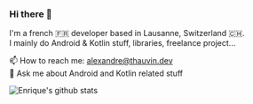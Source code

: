 ### Hi there 👋

I'm a french 🇫🇷 developer based in Lausanne, Switzerland 🇨🇭.   
I mainly do Android & Kotlin stuff, libraries, freelance project...  

📫 How to reach me: alexandre@thauvin.dev  
💬 Ask me about Android and Kotlin related stuff

![Enrique's github stats](https://github-readme-stats.vercel.app/api?username=alexandre-thauvin&theme=dracula&show_icons=true&count_private=true)

<!--
**alexandre-thauvin/alexandre-thauvin** is a ✨ _special_ ✨ repository because its `README.md` (this file) appears on your GitHub profile.

Here are some ideas to get you started:

- 🔭 I’m currently working on ...
- 🌱 I’m currently learning ...
- 👯 I’m looking to collaborate on ...
- 🤔 I’m looking for help with ...
- 💬 Ask me about ...
- 📫 How to reach me: ...
- 😄 Pronouns: ...
- ⚡ Fun fact: ...
-->
